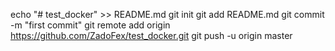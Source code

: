 echo "# test_docker" >> README.md
git init
git add README.md
git commit -m "first commit"
git remote add origin https://github.com/ZadoFex/test_docker.git
git push -u origin master